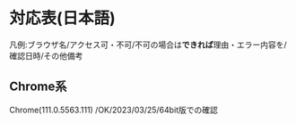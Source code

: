 # 対応表(日本語)
凡例:ブラウザ名/アクセス可・不可/不可の場合は**できれば**理由・エラー内容を/確認日時/その他備考
## Chrome系
Chrome(111.0.5563.111) /OK/2023/03/25/64bit版での確認
